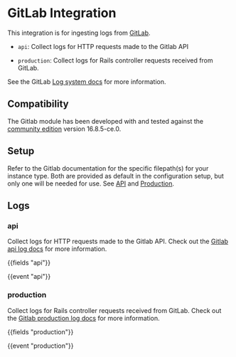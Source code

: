 # GitLab Integration

This integration is for ingesting logs from [GitLab](https://about.gitlab.com/).

- `api`: Collect logs for HTTP requests made to the Gitlab API

- `production`: Collect logs for Rails controller requests received from GitLab.

See the GitLab [Log system docs](https://docs.gitlab.com/ee/administration/logs/) for more information.

## Compatibility

The Gitlab module has been developed with and tested against the [community edition](https://gitlab.com/rluna-gitlab/gitlab-ce) version 16.8.5-ce.0. 

## Setup

Refer to the Gitlab documentation for the specific filepath(s) for your instance type. Both are provided as default in the configuration setup, but only one will be needed for use. See [API](https://docs.gitlab.com/ee/administration/logs/#api_jsonlog) and [Production](https://docs.gitlab.com/ee/administration/logs/#production_jsonlog). 

## Logs

### api

Collect logs for HTTP requests made to the Gitlab API. Check out the [Gitlab api log docs](https://docs.gitlab.com/ee/administration/logs/#api_jsonlog) for more information.

{{fields "api"}}

{{event "api"}}

### production

Collect logs for Rails controller requests received from GitLab. Check out the [Gitlab production log docs](https://docs.gitlab.com/ee/administration/logs/#production_jsonlog) for more information.

{{fields "production"}}

{{event "production"}}